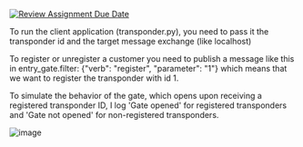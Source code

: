 [![Review Assignment Due Date](https://classroom.github.com/assets/deadline-readme-button-22041afd0340ce965d47ae6ef1cefeee28c7c493a6346c4f15d667ab976d596c.svg)](https://classroom.github.com/a/j07qAgWR)


To run the client application (transponder.py), you need to pass it the transponder id and the target message exchange (like localhost)

To register or unregister a customer you need to publish a message like this in entry_gate.filter:
{"verb": "register", "parameter": "1"} which means that we want to register the transponder with id 1.

To simulate the behavior of the gate, which opens upon receiving a registered transponder ID, I log 'Gate opened' for registered transponders and 'Gate not opened' for non-registered transponders.

![image](https://github.com/user-attachments/assets/70a53171-2573-48ed-a9b1-cd0de453bfda)
